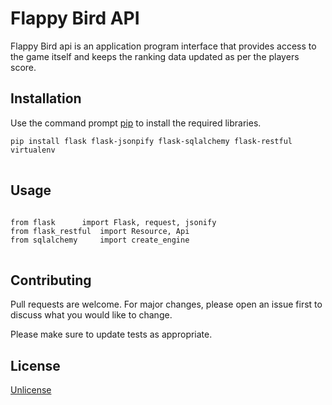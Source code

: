 <h1 id="foobar">Flappy Bird API</h1>
<p>Flappy Bird api is an application program interface that provides access to the game itself and keeps the ranking data updated as per the players score.</p>

<h2 id="installation">Installation</h2>
<p>Use the command prompt 
	<a href="https://pip.pypa.io/en/stable/">pip</a> to install the required libraries.
</p>

<pre>
<code class="bash language-bash">pip install flask flask-jsonpify flask-sqlalchemy flask-restful virtualenv
</code>
</pre>

<h2 id="usage">Usage</h2>
<pre>
<code class="python language-python">
from flask 		import Flask, request, jsonify
from flask_restful 	import Resource, Api
from sqlalchemy 	import create_engine
</code>
</pre>

<h2 id="contributing">Contributing</h2>
<p>Pull requests are welcome. For major changes, please open an issue first to discuss what you would like to change.</p>
<p>Please make sure to update tests as appropriate.</p>

<h2 id="license">License</h2>
<p><a href="https://choosealicense.com/licenses/unlicense/">Unlicense</a></p>